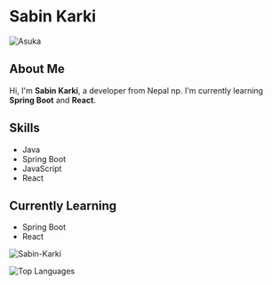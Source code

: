 # Sabin Karki

![Asuka](https://media.giphy.com/media/wGUpSQWxnYpji/giphy.gif?cid=ecf05e479hkjn1j5cnvd308hpfox8eoqsz9s9f894d5uzrfe&ep=v1_gifs_search&rid=giphy.gif&ct=g)

## About Me
Hi, I'm **Sabin Karki**, a developer from Nepal np. I'm currently learning **Spring Boot** and **React**.

## Skills
- Java
- Spring Boot
- JavaScript
- React

## Currently Learning
- Spring Boot
- React

<!-- Cool Feature: Visitor Count -->
<p align="left"> <img src="https://komarev.com/ghpvc/?username=Sabin-Karki&label=Profile%20views&color=0e75b6&style=flat" alt="Sabin-Karki" /> </p>

<!-- Cool Feature: Top Languages -->
<p align="left">
  <img src="https://github-readme-stats.vercel.app/api/top-langs/?username=Sabin-Karki&layout=compact&theme=tokyonight" alt="Top Languages" />
</p>
